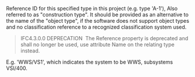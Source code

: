 Reference ID for this specified type in this project (e.g. type 'A-1'), Also referred to as "construction type". It should be provided as an alternative to the name of the "object type", if the software does not support object types and no classification reference to a recognized classification system used.

> IFC4.3.0.0 DEPRECATION&nbsp;  The Reference property is deprecated and shall no longer be used, use attribute Name on the relating type instead.

E.g. 'WWS/VS1', which indicates the system to be WWS, subsystems VSI/400.
